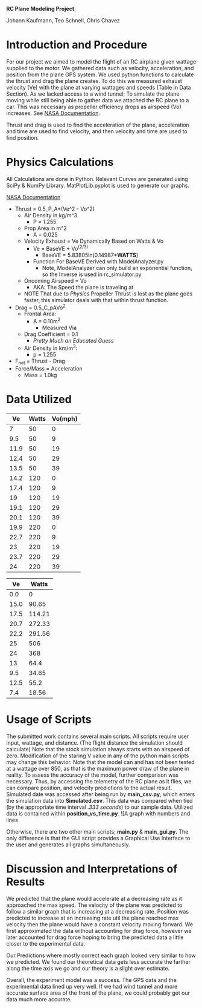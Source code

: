 **RC Plane Modeling Project**

Johann Kaufmann, Teo Schnell, Chris Chavez

# Introduction and Procedure

For our project we aimed to model the flight of an RC airplane given wattage supplied to the motor. We gathered data such as velocity, acceleration, and position from the plane GPS system. We used python functions to calculate the thrust and drag the plane creates. To do this we measured exhaust velocity (Ve) with the plane at varying wattages and speeds (Table in Data Section). As we lacked access to a wind tunnel; To simulate the plane moving while still being able to gather data we attached the RC plane to a car. This was necessary as propeller efficiency drops as airspeed (Vo) increases. See [NASA Documentation](https://www1.grc.nasa.gov/beginners-guide-to-aeronautics/propeller-thrust/).

Thrust and drag is used to find the acceleration of the plane, acceleration and time are used to find velocity, and then velocity and time are used to find position.

# Physics Calculations

All Calculations are done in Python. Relevant Curves are generated using SciPy & NumPy Library. MatPlotLib.pyplot is used to generate our graphs.

[NASA Documentation](https://www1.grc.nasa.gov/beginners-guide-to-aeronautics/propeller-thrust/)

- Thrust = 0.5_P_A\*(Ve^2 - Vo^2)
  - Air Density in kg/m^3
    - P = 1.255
  - Prop Area in m^2
    - A = 0.025
  - Velocity Exhaust = Ve Dynamically Based on Watts & Vo
    - Ve = BaseVE + Vo­<sup>(2/3)</sup>
      - BaseVE = 5.83805ln(0.14987\***WATTS**)
    - Function For BaseVE Derived with ModelAnalyzer.py
      - Note, ModelAnalyzer can only build an exponential function, so the Inverse is used in rc_simulator.py
  - Oncoming Airspeed = Vo
    - AKA: The Speed the plane is traveling at
  - NOTE That due to _Physics_ Propeller Thrust is lost as the plane goes faster, this simulator deals with that within thrust function.
- Drag = 0.5_C_pAVo<sup>2</sup>
  - Frontal Area:
    - A = 0.10m<sup>2</sup>
      - Measured Via
  - Drag Coefficient = 0.1
    - _Pretty Much an Educated Guess_
  - Air Density in km/m<sup>3</sup>:
    - p = 1.255
- F<sub>­net</sub> = Thrust - Drag
- Force/Mass = Acceleration
  - Mass = 1.0kg

# Data Utilized

| **Ve** | **Watts** | **Vo(mph)** |
| --- | --- | --- |
| 7   | 50  | 0   |
| 9.5 | 50  | 9   |
| 11.9 | 50  | 19  |
| 12.4 | 50  | 29  |
| 13.5 | 50  | 39  |
| 14.2 | 120 | 0   |
| 17.4 | 120 | 9   |
| 19  | 120 | 19  |
| 19.1 | 120 | 29  |
| 20.1 | 120 | 39  |
| 19.9 | 220 | 0   |
| 22.7 | 220 | 9   |
| 23  | 220 | 19  |
| 23.7 | 220 | 29  |
| 24  | 220 | 39  |

| Ve  | Watts |
| --- | --- |
| 0.0 | 0   |
| 15.0 | 90.65 |
| 17.5 | 114.21 |
| 20.7 | 272.33 |
| 22.2 | 291.56 |
| 25  | 506 |
| 24  | 368 |
| 13  | 64.4 |
| 9.5 | 34.65 |
| 12.5 | 55.2 |
| 7.4 | 18.56 |

# Usage of Scripts

The submitted work contains several main scripts. All scripts require user input, wattage, and distance. (The flight distance the simulation should calculate) Note that the stock simulation always starts with an airspeed of zero. Modification of the staring V value in any of the python main scripts may change this behavior. Note that the model can and has not been tested at a wattage over 850, as that is the maximum power draw of the plane in reality. To assess the accuracy of the model, further comparison was necessary. Thus, by accessing the telemetry of the RC plane as it flies, we can compare position, and velocity predictions to the actual result. Simulated date was accessed after being run by **main_csv.py**, which enters the simulation data into **Simulated.csv**. This data was compared when tied (by the appropriate time interval _.333 seconds_) to our sample data. Utilized data is contained within **position_vs_time.py**. ![A graph with numbers and lines

Otherwise, there are two other main scripts; **main.py** & **main_gui.py.** The only difference is that the GUI script provides a Graphical Use Interface to the user and generates all graphs simultaneously.

# Discussion and Interpretations of Results

We predicted that the plane would accelerate at a decreasing rate as it approached the max speed. The velocity of the plane was predicted to follow a similar graph that is increasing at a decreasing rate. Position was predicted to increase at an increasing rate util the plane reached max velocity then the plane would have a constant velocity moving forward. We first approximated the data without accounting for drag force, however we later accounted for drag force hoping to bring the predicted data a little closer to the experimental data.

Our Predictions where mostly correct each graph looked very similar to how we predicted. We found our theoretical data gets less accurate the farther along the time axis we go and our theory is a slight over estimate.

Overall, the experiment model was a success. The GPS data and the experimental data lined up very well. If we had wind tunnel and more accurate surface area of the front of the plane, we could probably get our data much more accurate.
